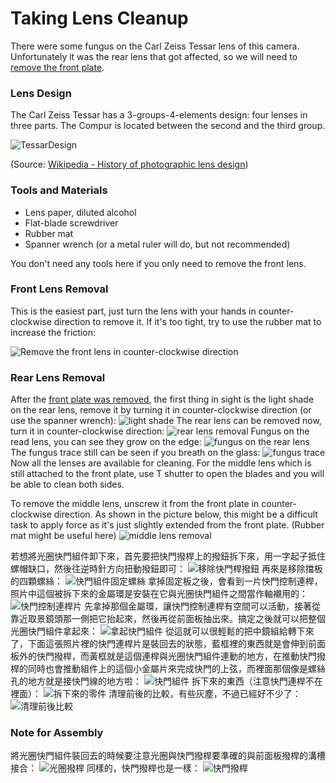 # Taking Lens Cleanup
There were some fungus on the Carl Zeiss Tessar lens of this camera. Unfortunately it was the rear lens that got affected, so we will need to [remove the front plate](front_plate.md).

### Lens Design
The Carl Zeiss Tessar has a 3-groups-4-elements design: four lenses in three parts. The Compur is located between the second and the third group.

![TessarDesign](https://upload.wikimedia.org/wikipedia/commons/thumb/0/01/ZeissTessar-text.svg/220px-ZeissTessar-text.svg.png)

(Source: [Wikipedia - History of photographic lens design](https://en.wikipedia.org/wiki/History_of_photographic_lens_design))

### Tools and Materials

* Lens paper, diluted alcohol
* Flat-blade screwdriver
* Rubber mat
* Spanner wrench (or a metal ruler will do, but not recommended)

You don't need any tools here if you only need to remove the front lens.

### Front Lens Removal
This is the easiest part, just turn the lens with your hands in counter-clockwise direction to remove it. If it's too tight, try to use the rubber mat to increase the friction:

![Remove the front lens in counter-clockwise direction](../images/P1160551.JPG)

### Rear Lens Removal
After the [front plate was removed](front_plate.md), the first thing in sight is the light shade on the rear lens, remove it by turning it in counter-clockwise direction (or use the spanner wrench):
![light shade](../images/P1100522.JPG)
The rear lens can be removed now, turn it in counter-clockwise direction:
![rear lens removal](../images/P1100521.JPG)
Fungus on the read lens, you can see they grow on the edge:
![fungus on the rear lens](../images/P1090481.JPG)
The fungus trace still can be seen if you breath on the glass:
![fungus trace](../images/P1100518.JPG)
Now all the lenses are available for cleaning. For the middle lens which is still attached to the front plate, use T shutter to open the blades and you will be able to clean both sides.

To remove the middle lens, unscrew it from the front plate in counter-clockwise direction. As shown in the picture below, this might be a difficult task to apply force as it's just slightly extended from the front plate. (Rubber mat might be useful here)
![middle lens removal](../images/P1100523.JPG)

若想將光圈快門組件卸下來，首先要把快門撥桿上的撥鈕拆下來，用一字起子抵住螺帽缺口，然後往逆時針方向扭動撥鈕即可：
![移除快門桿撥鈕](../images/P1100508.JPG)
再來是移除擋板的四顆螺絲：
![快門組件固定螺絲](../images/P1100517.JPG)
拿掉固定板之後，會看到一片快門控制連桿，照片中這個被拆下來的金屬環是安裝在它與光圈快門組件之間當作軸襯用的：
![快門控制連桿片](../images/P1100503.JPG)
先拿掉那個金屬環，讓快門控制連桿有空間可以活動，接著從靠近取景鏡頭那一側把它抬起來，然後再從前面板抽出來。搞定之後就可以把整個光圈快門組件拿起來：
![拿起快門組件](../images/P1100494.JPG)
從這就可以很輕鬆的把中鏡組給轉下來了，下面這張照片裡的快門連桿片是裝回去的狀態，藍框裡的東西就是會伸到前面板外的快門撥桿，而黃框就是這個連桿與光圈快門組件連動的地方，在推動快門撥桿的同時也會推動組件上的這個小金屬片來完成快門的上弦，而裡面那個像是螺絲孔的地方就是接快門線的地方啦：
![快門組件](../images/P1100516.JPG)
拆下來的東西（注意快門連桿不在裡面）：
![拆下來的零件](../images/P1150544.JPG)
清理前後的比較，有些灰塵，不過已經好不少了：
![清理前後比較](../images/CleanCompare.JPG)

### Note for Assembly
將光圈快門組件裝回去的時候要注意光圈與快門撥桿要準確的與前面板撥桿的溝槽接合：
![光圈撥桿](../images/ApertureCoupler.JPG)
同樣的，快門撥桿也是一樣：
![快門撥桿](../images/ShutterCoupler.JPG)